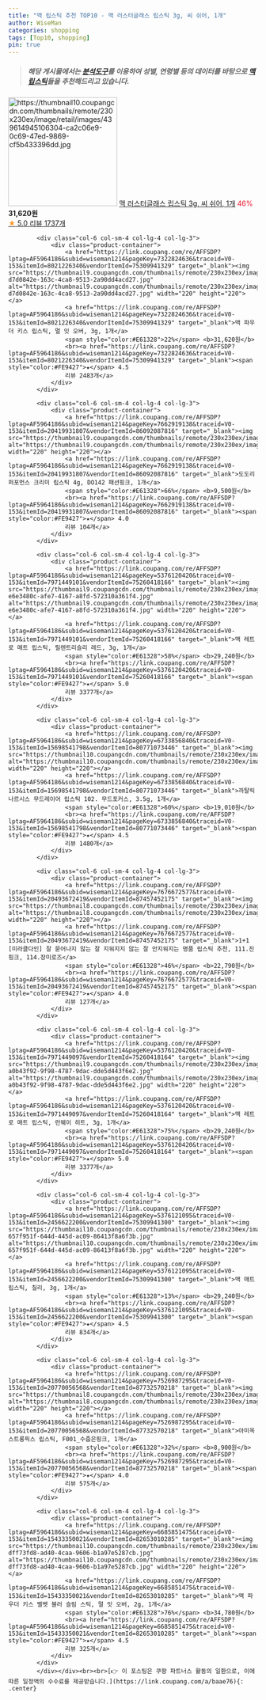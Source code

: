 ```yaml
---
title: "맥 립스틱 추천 TOP10 - 맥 러스터글래스 립스틱 3g, 씨 쉬어, 1개"
author: WiseMan
categories: shopping
tags: [Top10, shopping]
pin: true
---
```


> ##### 해당 게시물에서는 [**분석도구**](https://itemscout.io/)를 이용하여 **성별**, **연령별** 등의 데이터를 바탕으로 [**맥 립스틱**](https://link.coupang.com/a/baae76)들을 추천해드리고 있습니다.
<div class="container"><div class="row">
            <div class="col-6 col-sm-4 col-lg-4 col-lg-3">
                <div class="product-container">
                    <a href="https://link.coupang.com/re/AFFSDP?lptag=AF5964186&subid=wiseman1214&pageKey=6063727251&traceid=V0-153&itemId=11162340292&vendorItemId=78440494457" target="_blank"><img src="https://thumbnail10.coupangcdn.com/thumbnails/remote/230x230ex/image/retail/images/439614945106304-ca2c06e9-0c69-47ed-9869-cf5b433396dd.jpg" alt="https://thumbnail10.coupangcdn.com/thumbnails/remote/230x230ex/image/retail/images/439614945106304-ca2c06e9-0c69-47ed-9869-cf5b433396dd.jpg" width="220" height="220"></a>
                    <a href="https://link.coupang.com/re/AFFSDP?lptag=AF5964186&subid=wiseman1214&pageKey=6063727251&traceid=V0-153&itemId=11162340292&vendorItemId=78440494457" target="_blank">맥 러스터글래스 립스틱 3g, 씨 쉬어, 1개</a>
                    <span style="color:#E61328">46%</span> <b>31,620원</b>
                    <br><a href="https://link.coupang.com/re/AFFSDP?lptag=AF5964186&subid=wiseman1214&pageKey=6063727251&traceid=V0-153&itemId=11162340292&vendorItemId=78440494457" target="_blank"><span style="color:#FE9427">★</span> 5.0
                    리뷰 1737개</a>
                </div>
            </div>
            
            <div class="col-6 col-sm-4 col-lg-4 col-lg-3">
                <div class="product-container">
                    <a href="https://link.coupang.com/re/AFFSDP?lptag=AF5964186&subid=wiseman1214&pageKey=7322824636&traceid=V0-153&itemId=8021226340&vendorItemId=75309941329" target="_blank"><img src="https://thumbnail9.coupangcdn.com/thumbnails/remote/230x230ex/image/retail/images/3938747045952034-d7d0842e-163c-4ca8-9513-2a90dd4acd27.jpg" alt="https://thumbnail9.coupangcdn.com/thumbnails/remote/230x230ex/image/retail/images/3938747045952034-d7d0842e-163c-4ca8-9513-2a90dd4acd27.jpg" width="220" height="220"></a>
                    <a href="https://link.coupang.com/re/AFFSDP?lptag=AF5964186&subid=wiseman1214&pageKey=7322824636&traceid=V0-153&itemId=8021226340&vendorItemId=75309941329" target="_blank">맥 파우더 키스 립스틱, 멀 잇 오버, 3g, 1개</a>
                    <span style="color:#E61328">22%</span> <b>31,620원</b>
                    <br><a href="https://link.coupang.com/re/AFFSDP?lptag=AF5964186&subid=wiseman1214&pageKey=7322824636&traceid=V0-153&itemId=8021226340&vendorItemId=75309941329" target="_blank"><span style="color:#FE9427">★</span> 4.5
                    리뷰 2483개</a>
                </div>
            </div>
            
            <div class="col-6 col-sm-4 col-lg-4 col-lg-3">
                <div class="product-container">
                    <a href="https://link.coupang.com/re/AFFSDP?lptag=AF5964186&subid=wiseman1214&pageKey=7662919138&traceid=V0-153&itemId=20419931807&vendorItemId=86092087816" target="_blank"><img src="https://thumbnail9.coupangcdn.com/thumbnails/remote/230x230ex/image/vendor_inventory/78d8/d39769f24ee2a08b502a4d4d227365f88fe5c3ef29867927c2076fbb5095.jpg" alt="https://thumbnail9.coupangcdn.com/thumbnails/remote/230x230ex/image/vendor_inventory/78d8/d39769f24ee2a08b502a4d4d227365f88fe5c3ef29867927c2076fbb5095.jpg" width="220" height="220"></a>
                    <a href="https://link.coupang.com/re/AFFSDP?lptag=AF5964186&subid=wiseman1214&pageKey=7662919138&traceid=V0-153&itemId=20419931807&vendorItemId=86092087816" target="_blank">도도리 퍼포먼스 크리미 립스틱 4g, DO142 패션핑크, 1개</a>
                    <span style="color:#E61328">66%</span> <b>9,500원</b>
                    <br><a href="https://link.coupang.com/re/AFFSDP?lptag=AF5964186&subid=wiseman1214&pageKey=7662919138&traceid=V0-153&itemId=20419931807&vendorItemId=86092087816" target="_blank"><span style="color:#FE9427">★</span> 4.0
                    리뷰 104개</a>
                </div>
            </div>
            
            <div class="col-6 col-sm-4 col-lg-4 col-lg-3">
                <div class="product-container">
                    <a href="https://link.coupang.com/re/AFFSDP?lptag=AF5964186&subid=wiseman1214&pageKey=5376120420&traceid=V0-153&itemId=7971449101&vendorItemId=75260418166" target="_blank"><img src="https://thumbnail9.coupangcdn.com/thumbnails/remote/230x230ex/image/retail/images/1803766103100430-e6e3480c-afe7-4167-a8fd-572310a361f4.jpg" alt="https://thumbnail9.coupangcdn.com/thumbnails/remote/230x230ex/image/retail/images/1803766103100430-e6e3480c-afe7-4167-a8fd-572310a361f4.jpg" width="220" height="220"></a>
                    <a href="https://link.coupang.com/re/AFFSDP?lptag=AF5964186&subid=wiseman1214&pageKey=5376120420&traceid=V0-153&itemId=7971449101&vendorItemId=75260418166" target="_blank">맥 레트로 매트 립스틱, 릴렌트리슬리 레드, 3g, 1개</a>
                    <span style="color:#E61328">58%</span> <b>29,240원</b>
                    <br><a href="https://link.coupang.com/re/AFFSDP?lptag=AF5964186&subid=wiseman1214&pageKey=5376120420&traceid=V0-153&itemId=7971449101&vendorItemId=75260418166" target="_blank"><span style="color:#FE9427">★</span> 5.0
                    리뷰 3377개</a>
                </div>
            </div>
            
            <div class="col-6 col-sm-4 col-lg-4 col-lg-3">
                <div class="product-container">
                    <a href="https://link.coupang.com/re/AFFSDP?lptag=AF5964186&subid=wiseman1214&pageKey=6733856840&traceid=V0-153&itemId=15698541798&vendorItemId=80771073446" target="_blank"><img src="https://thumbnail10.coupangcdn.com/thumbnails/remote/230x230ex/image/vendor_inventory/8ee7/44b2fb8a5147b56c10beba4da06fcf6f4ef7def4d24393dbbfee3166eeed.jpg" alt="https://thumbnail10.coupangcdn.com/thumbnails/remote/230x230ex/image/vendor_inventory/8ee7/44b2fb8a5147b56c10beba4da06fcf6f4ef7def4d24393dbbfee3166eeed.jpg" width="220" height="220"></a>
                    <a href="https://link.coupang.com/re/AFFSDP?lptag=AF5964186&subid=wiseman1214&pageKey=6733856840&traceid=V0-153&itemId=15698541798&vendorItemId=80771073446" target="_blank">까탈릭 나르시스 무드레이어 립스틱 102. 무드포커스, 3.5g, 1개</a>
                    <span style="color:#E61328">60%</span> <b>19,010원</b>
                    <br><a href="https://link.coupang.com/re/AFFSDP?lptag=AF5964186&subid=wiseman1214&pageKey=6733856840&traceid=V0-153&itemId=15698541798&vendorItemId=80771073446" target="_blank"><span style="color:#FE9427">★</span> 4.5
                    리뷰 1480개</a>
                </div>
            </div>
            
            <div class="col-6 col-sm-4 col-lg-4 col-lg-3">
                <div class="product-container">
                    <a href="https://link.coupang.com/re/AFFSDP?lptag=AF5964186&subid=wiseman1214&pageKey=7676672577&traceid=V0-153&itemId=20493672419&vendorItemId=87457452175" target="_blank"><img src="https://thumbnail8.coupangcdn.com/thumbnails/remote/230x230ex/image/vendor_inventory/2ad3/c3b4e28a6861c783fd3cae77735074bb31dff707353ff27be96886749749.png" alt="https://thumbnail8.coupangcdn.com/thumbnails/remote/230x230ex/image/vendor_inventory/2ad3/c3b4e28a6861c783fd3cae77735074bb31dff707353ff27be96886749749.png" width="220" height="220"></a>
                    <a href="https://link.coupang.com/re/AFFSDP?lptag=AF5964186&subid=wiseman1214&pageKey=7676672577&traceid=V0-153&itemId=20493672419&vendorItemId=87457452175" target="_blank">1+1 [미라클다인] 잘 묻어나지 않는 잘 지워지지 않는 잘 안지워지는 명품 립스틱 추천, 111.진핑크, 114.장미로즈</a>
                    <span style="color:#E61328">46%</span> <b>22,790원</b>
                    <br><a href="https://link.coupang.com/re/AFFSDP?lptag=AF5964186&subid=wiseman1214&pageKey=7676672577&traceid=V0-153&itemId=20493672419&vendorItemId=87457452175" target="_blank"><span style="color:#FE9427">★</span> 4.0
                    리뷰 127개</a>
                </div>
            </div>
            
            <div class="col-6 col-sm-4 col-lg-4 col-lg-3">
                <div class="product-container">
                    <a href="https://link.coupang.com/re/AFFSDP?lptag=AF5964186&subid=wiseman1214&pageKey=5376120420&traceid=V0-153&itemId=7971449097&vendorItemId=75260418164" target="_blank"><img src="https://thumbnail9.coupangcdn.com/thumbnails/remote/230x230ex/image/retail/images/281487741025051-a0b43f92-9f98-4787-9dac-dde5d443f6e2.jpg" alt="https://thumbnail9.coupangcdn.com/thumbnails/remote/230x230ex/image/retail/images/281487741025051-a0b43f92-9f98-4787-9dac-dde5d443f6e2.jpg" width="220" height="220"></a>
                    <a href="https://link.coupang.com/re/AFFSDP?lptag=AF5964186&subid=wiseman1214&pageKey=5376120420&traceid=V0-153&itemId=7971449097&vendorItemId=75260418164" target="_blank">맥 레트로 매트 립스틱, 런웨이 히트, 3g, 1개</a>
                    <span style="color:#E61328">75%</span> <b>29,240원</b>
                    <br><a href="https://link.coupang.com/re/AFFSDP?lptag=AF5964186&subid=wiseman1214&pageKey=5376120420&traceid=V0-153&itemId=7971449097&vendorItemId=75260418164" target="_blank"><span style="color:#FE9427">★</span> 5.0
                    리뷰 3377개</a>
                </div>
            </div>
            
            <div class="col-6 col-sm-4 col-lg-4 col-lg-3">
                <div class="product-container">
                    <a href="https://link.coupang.com/re/AFFSDP?lptag=AF5964186&subid=wiseman1214&pageKey=5376121095&traceid=V0-153&itemId=2456622200&vendorItemId=75309941300" target="_blank"><img src="https://thumbnail10.coupangcdn.com/thumbnails/remote/230x230ex/image/retail/images/2621762137894499-657f951f-644d-445d-ac09-86413f8a6f3b.jpg" alt="https://thumbnail10.coupangcdn.com/thumbnails/remote/230x230ex/image/retail/images/2621762137894499-657f951f-644d-445d-ac09-86413f8a6f3b.jpg" width="220" height="220"></a>
                    <a href="https://link.coupang.com/re/AFFSDP?lptag=AF5964186&subid=wiseman1214&pageKey=5376121095&traceid=V0-153&itemId=2456622200&vendorItemId=75309941300" target="_blank">맥 매트 립스틱, 칠리, 3g, 1개</a>
                    <span style="color:#E61328">13%</span> <b>29,240원</b>
                    <br><a href="https://link.coupang.com/re/AFFSDP?lptag=AF5964186&subid=wiseman1214&pageKey=5376121095&traceid=V0-153&itemId=2456622200&vendorItemId=75309941300" target="_blank"><span style="color:#FE9427">★</span> 4.5
                    리뷰 834개</a>
                </div>
            </div>
            
            <div class="col-6 col-sm-4 col-lg-4 col-lg-3">
                <div class="product-container">
                    <a href="https://link.coupang.com/re/AFFSDP?lptag=AF5964186&subid=wiseman1214&pageKey=7526987295&traceid=V0-153&itemId=20770056568&vendorItemId=87732570218" target="_blank"><img src="https://thumbnail8.coupangcdn.com/thumbnails/remote/230x230ex/image/vendor_inventory/c339/4bb7de0864a2dcf79411c91009f72b7dac562da1c16fbf9be5756ae08fda.jpg" alt="https://thumbnail8.coupangcdn.com/thumbnails/remote/230x230ex/image/vendor_inventory/c339/4bb7de0864a2dcf79411c91009f72b7dac562da1c16fbf9be5756ae08fda.jpg" width="220" height="220"></a>
                    <a href="https://link.coupang.com/re/AFFSDP?lptag=AF5964186&subid=wiseman1214&pageKey=7526987295&traceid=V0-153&itemId=20770056568&vendorItemId=87732570218" target="_blank">아미옥 스트롱픽스 립스틱, F001_수줍은핑크, 1개</a>
                    <span style="color:#E61328">32%</span> <b>8,900원</b>
                    <br><a href="https://link.coupang.com/re/AFFSDP?lptag=AF5964186&subid=wiseman1214&pageKey=7526987295&traceid=V0-153&itemId=20770056568&vendorItemId=87732570218" target="_blank"><span style="color:#FE9427">★</span> 4.0
                    리뷰 575개</a>
                </div>
            </div>
            
            <div class="col-6 col-sm-4 col-lg-4 col-lg-3">
                <div class="product-container">
                    <a href="https://link.coupang.com/re/AFFSDP?lptag=AF5964186&subid=wiseman1214&pageKey=6685851475&traceid=V0-153&itemId=15433350021&vendorItemId=82653010285" target="_blank"><img src="https://thumbnail10.coupangcdn.com/thumbnails/remote/230x230ex/image/retail/images/859936404242-dff73fd8-ad40-4caa-9606-b1a97e5287cb.jpg" alt="https://thumbnail10.coupangcdn.com/thumbnails/remote/230x230ex/image/retail/images/859936404242-dff73fd8-ad40-4caa-9606-b1a97e5287cb.jpg" width="220" height="220"></a>
                    <a href="https://link.coupang.com/re/AFFSDP?lptag=AF5964186&subid=wiseman1214&pageKey=6685851475&traceid=V0-153&itemId=15433350021&vendorItemId=82653010285" target="_blank">맥 파우더 키스 벨벳 블러 슬림 스틱, 멀 잇 오버, 2g, 1개</a>
                    <span style="color:#E61328">76%</span> <b>34,780원</b>
                    <br><a href="https://link.coupang.com/re/AFFSDP?lptag=AF5964186&subid=wiseman1214&pageKey=6685851475&traceid=V0-153&itemId=15433350021&vendorItemId=82653010285" target="_blank"><span style="color:#FE9427">★</span> 4.5
                    리뷰 325개</a>
                </div>
            </div>
            </div></div><br><br>[👉 이 포스팅은 쿠팡 파트너스 활동의 일환으로, 이에 따른 일정액의 수수료를 제공받습니다.](https://link.coupang.com/a/baae76){: .center}